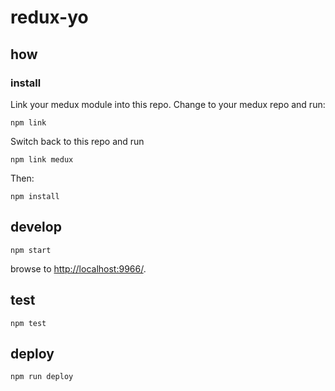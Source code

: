 # redux-yo


## how


### install
Link your medux module into this repo. Change to your medux repo and run:
```
npm link
```
Switch back to this repo and run
```
npm link medux
```
Then:
```
npm install
```

## develop

```
npm start
```

browse to <http://localhost:9966/>.

## test

```
npm test
```

## deploy

```
npm run deploy
```
